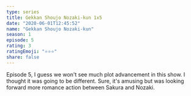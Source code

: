 ```yaml
--- 
type: series 
title: Gekkan Shoujo Nozaki-kun 1x5 
date: "2020-06-01T12:45:52" 
name: "Gekkan Shoujo Nozaki-kun" 
season: 1 
episode: 5 
rating: 3 
ratingEmoji: "⭐️⭐️⭐️" 
share: false 
---
```


Episode 5, I guess we won't see much plot advancement in this show. I thought it was going to be different. Sure, it's amusing but was looking forward more romance action between Sakura and Nozaki.
